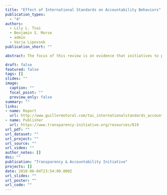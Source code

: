 ```yaml
---
title: "Effect of International Standards on Accountability Behaviors"
publication_types:
  - "4"
authors:
  - Lily L. Tsai
  - Benjamin S. Morse
  - admin
  - Varja Lipovsek
publication_short: ""

abstract: The focus of this review is on evidence that initiatives to promote international norms and standards have an impact on the behaviors of the accountability actors. The review complements the 2015 report previously commissioned by TAI on the effectiveness of governance-oriented multi-stakeholder initiatives (MSIs), which focused primarily on grey literature and highlighted the gap in this literature on the impact of MSIs on the actions of accountability actors.

draft: false
featured: false
tags: []
slides: ""
image:
  caption: ""
  focal_point: ""
  preview_only: false
summary: ""
links:
- name: Report
  url: http://www.guillermotoral.com/tai_internationalstandards_accountability.pdf
- name: Publisher
  url: https://www.transparency-initiative.org/resources/819
url_pdf: ""
url_dataset: ""
url_project: ""
url_source: ""
url_video: ""
author_notes: []
doi: ""
publication: "Transparency & Accountability Initiative"
projects: []
date: 2018-06-04T23:54:00.000Z
url_slides: ""
url_poster: ""
url_code: ""
---
```


